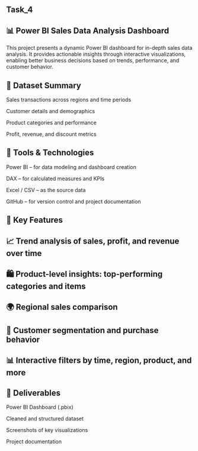 ## Task_4
## 📊 Power BI Sales Data Analysis Dashboard
This project presents a dynamic Power BI dashboard for in-depth sales data analysis. It provides actionable insights through interactive visualizations, enabling better business decisions based on trends, performance, and customer behavior.

## 📁 Dataset Summary
Sales transactions across regions and time periods

Customer details and demographics

Product categories and performance

Profit, revenue, and discount metrics

## 🔧 Tools & Technologies
Power BI – for data modeling and dashboard creation

DAX – for calculated measures and KPIs

Excel / CSV – as the source data

GitHub – for version control and project documentation

## 🚀 Key Features
## 📈 Trend analysis of sales, profit, and revenue over time
## 🛍️ Product-level insights: top-performing categories and items
## 🌍 Regional sales comparison
## 👥 Customer segmentation and purchase behavior
## 📊 Interactive filters by time, region, product, and more
## 📌 Deliverables
Power BI Dashboard (.pbix)

Cleaned and structured dataset

Screenshots of key visualizations

Project documentation
